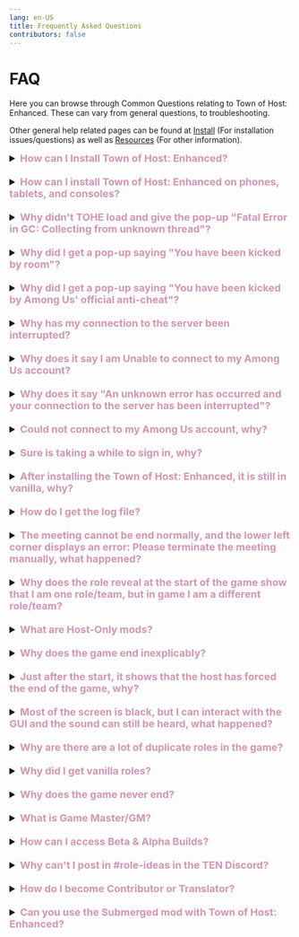 ```yaml
---
lang: en-US
title: Frequently Asked Questions
contributors: false
---
```


# FAQ

Here you can browse through Common Questions relating to Town of Host: Enhanced. These can vary from general questions, to troubleshooting.

Other general help related pages can be found at [Install](/Install.html) (For installation issues/questions) as well as [Resources](/Resources.html) (For other information).

<font size=4em>
<details>
<summary><b><font color=#d395b4>How can I Install Town of Host: Enhanced?</font></b></summary>

Visit the [Install](/Install.html) page! This guides you through installing Town of Host: Enhanced on either Steam, Epic, or Xbox App, and also shows you how to install Alpha & Beta Builds.
</details>
<br>
<details>
<summary><b><font color=#d395b4>How can I install Town of Host: Enhanced on phones, tablets, and consoles?</font></b></summary>

You can only install mods on PC/Computer. You must have the Steam, Epic, Xbox App, or Itch versions of Among Us to download mods. If you have no PC/Computer, you don’t need to worry as, even if you don't have/can't get the mod, you can still join Host-Only mods (such as TOHE, TOH, PL, etc) as long as you have Among Us on any device! You can find the lobbies of these mods to join and play as long as you are on the right game version.
</details>
<br>
<details>
<summary><b><font color=#d395b4>Why didn't TOHE load and give the pop-up "Fatal Error in GC: Collecting from unknown thread"?</font></b></summary>

This can randomly happen due to errors in the code. re-installing TOHE + re-pasting your Vanilla Among Us files will allow you to play again. If this happens constantly, please be patient as Developers are aware of this error. PS: Make sure you copy important files before re-installing (such as files in your Language folder, TOHE-Data folder, etc).
</details>
<br>
<details>
<summary><b><font color=#d395b4>Why did I get a pop-up saying "You have been kicked by room"?</font></b></summary>

This issue may occur because the room prohibits sending certain messages, such as saying "start" or other variants such as "begin". Some other causes could be that you weren't logged in, used banned words, had a banned nickname, have been banned before, or you could just be on a blacklisted device, (Check [System Settings](/options/Settings/System.html)). It may also be caused by EAC anti-cheat. If none of the above is true, then you were probably just kicked out manually by the host, or got vote-kicked by other players. Another reason you may get kicked is just connection issues.
</details>
<br>
<details>
<summary><b><font color=#d395b4>Why did I get a pop-up saying "You have been kicked by Among Us' official anti-cheat"?</font></b></summary>

The official Among Us anti-cheat system often treats mods as cheats and may kick you out of the game. This situation is unavoidable, and all Host-Only mods have this problem. If you still want to enter a lobby to play, you can only contact the host to reopen the lobby.
</details>
<br>
<details>
<summary><b><font color=#d395b4>Why has my connection to the server been interrupted?</font></b></summary>

If you find that other people can play normally, there are two possibilities:

1. Among Us official servers are overloaded, this situation cannot be avoided.

2. It's time for you to replace the accelerator. If a large number of players are reporting this problem, it is because of a bug in the mod, please wait patiently for the fix and update.
</details>
<br>
<details>
<summary><b><font color=#d395b4>Why does it say I am Unable to connect to my Among Us account?</font></b></summary>

There are a few possiblities such as having bad network strength, changing your VPN/VPN instability may also cause this problem. Some solutions are to restart the game, restart the VPN, restarting your router, or restarting the computer entirely.
</details>
<br>
<details>
<summary><b><font color=#d395b4>Why does it say "An unknown error has occurred and your connection to the server has been interrupted"?</font></b></summary>

Unfortunately, this is a disconnection caused by a mod error or server error. If possible, please send the logs in a #bug-report to solve the problem as soon as possible. Of course, this does not rule out your network reasons.
</details>
<br>
<details>
<summary><b><font color=#d395b4>Could not connect to my Among Us account, why?</font></b></summary>

This problem could occur from a few causes:

1. Steam isn't running! Go and turn on the Steam app, wait for it to load, THEN run modded Among Us.

2. `steam_appid.txt` is missing from the modded folder! Copy it from the vanilla Among Us folder, and paste it into your modded folder.
</details>
<br>
<details>
<summary><b><font color=#d395b4>Sure is taking a while to sign in, why?</font></b></summary>

This problem could occur from a few causes:

1. Steam is down! Steam goes down for maintenance every Tuesday at around 7:00PM EST. You will not be able to sign in during this maintenance period. (This may also result in getting the `SteamworksAuthFail` error)

2. Console is still starting up! Click nothing and just wait until it clears out. If it doesn't, see the two below.

3. Your PC is Slow/Bad! Slow or Old PCs will just experience this. Nothing we can do about it, This is a vanilla issue.

4. Login just hung up! If this happens, just click "Go Offline" then try signing in again. It should work. If it doesn't, see the three above.
</details>
<br>
<details>
<summary><b><font color=#d395b4>After installing the Town of Host: Enhanced, it is still in vanilla, why?</font></b></summary>

1. This may be caused by your antivirus software identifying the mod as a virus and automatically deleting it. Please try to close the antivirus software and reinstall it.

2. Please make sure that your game path does not contain any non-English, any characters other than English and numbers in the path may cause the mod to fail to load.
</details>
<br>
<details>
<summary><b><font color=#d395b4>How do I get the log file?</font></b></summary>

You have three methods to get log files:

1. Press <kbd>Ctrl</kbd> + <kbd>F1</kbd> in the game, then you can find the log file on your desktop, the file name starts with `TOHE...`.

2. Send the message "/dump" in the game, then you can find the log file on your desktop, the file name starts with `TOHE...`.

3. Please find your Among Us game directory, enter the `Among Us/BepInEx` folder, and then you will see a file called `LogOutput.log`, this is the log file.
</details>
<br>
<details>
<summary><b><font color=#d395b4>The meeting cannot be end normally, and the lower left corner displays an error: Please terminate the meeting manually, what happened?</font></b></summary>

This is due to some bugs in the meeting billing that prevent the meeting from ending normally. Please press <kbd>Shift</kbd> + <kbd>M</kbd> + <kbd>Enter</kbd> to end the meeting forcefully. If possible, please send the log file to the devs so that they can solve the problem as soon as possible.
</details>
<br>
<details>
<summary><b><font color=#d395b4>Why does the role reveal at the start of the game show that I am one role/team, but in game I am a different role/team?</font></b></summary>

In order to be compatible with vanilla, Host-only mods have to give you a Impostor base so that you can have the kill button. (Or for some roles, such as Crewpostor, you are an Impostor but your base is Engineer so that you can do Tasks to kill.) So for players who don't have the mod installed, you will see that you are an Impostor with no teammates. The initial team you are on is your role base. Please look at the bottom of your screen on the Role Reveal screen, or above your name in game to see what your actual role/team is.
</details>
<br>
<details>
<summary><b><font color=#d395b4>What are Host-Only mods?</font></b></summary>

Host-Only mods are mods that are compatible with vanilla clients, meaning it only needs to be installed by the host and other players can still play without installing the mod.
</details>
<br>
<details>
<summary><b><font color=#d395b4>Why does the game end inexplicably?</font></b></summary>

The game will end suddenly if there are an equal amount of Impostors alive to Non-Killing players (and the victory condition of a Neutral isn't met), the victory conditions of a Neutral is met, or the Crew is done all of their tasks. Some other possibilities may include:

1. You have turned on the "Ghost ignores tasks" option and all alive players are finished tasks.

2. You have made the punishment of the "Voting Mode" option to be Suicide, which could have killing all players, leaving Impostors or Neutrals alive to take the win.

3. The host or a certain player made a fatal error, and the mod forcibly ended the game to prevent the game from being frozen.

4. None of these, make a `#bug-report` (Include Logs from /dump!)
</details>
<br>
<details>
<summary><b><font color=#d395b4>Just after the start, it shows that the host has forced the end of the game, why?</font></b></summary>

It's a protection mechanism, just ignore it and keep playing. The reason this occurs is because, there is a bug with Host-Only mods that fails to assign roles. When the bug occurs in the original Town of Host, the host will not be able to see the start button, and other players will be loaded with an infinite black screen. In this case, everyone can only exit the game. In Town of Host: Enhanced, in order to avoid this situation, it will automatically detect whether other players are stuck in loading, and if detected, the game will be automatically terminated to prevent everyone from being stuck.
</details>
<br>
<details>
<summary><b><font color=#d395b4>Most of the screen is black, but I can interact with the GUI and the sound can still be heard, what happened?</font></b></summary>

This is caused by the failure of the client to assign roles, and it is also one of the unavoidable problems of Host-Only mods. Unfortunately, when this happens, you have to quit the game or just wait until the game ends.
</details>
<br>
<details>
<summary><b><font color=#d395b4>Why are there are a lot of duplicate roles in the game?</font></b></summary>

This most likely isn't a bug, please make sure the duplicated role has a Maximum of 1 rather than 2-15.
</details>
<br>
<details>
<summary><b><font color=#d395b4>Why did I get vanilla roles?</font></b></summary>

There are a few posibilities

1. You might need to turn on the "Disable vanilla roles" option.

2. You may need to enable more roles or allow more players to be the same role.

3. You may come accross this message: "There are incompatible roles in your role list, you may experience vanilla roles", which means you have a certain role & it's addon form enabled, (You can find info on what roles/addons are incompatible on these pages: [Crewmate](/options/Crewmates/Vanilla/Crewmate.html) | [Engineer](/options/Crewmates/Vanilla/Engineer.html) | [Scientist](/options/Crewmates/Vanilla/Scientist.html)) (This should not occur anymore as of 1.2.1 Alpha 3)

4. Eraser might've erased your role, resetting you to your base role (Impostor/Shapeshifter/Crewmate/Engineer/Scientist are all Base Roles (Base Role =/= Team/Role))

5. You may have killed a player with the [OIIAI](/options/Addons/Mixed/OIIAI.html) Add-on. This is normal in this case, as OIIAI resets their killers role to their base role. (Refer Above) 
</details>
<br>
<details>
<summary><b><font color=#d395b4>Why does the game never end?</font></b></summary>

There are a few possibilities,

1. You have enabled "No Game End" in settings. Please turn it off to play normally.

2. If there is equal amount of Crewmates to Impostors, a Crewmate may have the Scizophrenic addon (count as 2 people)

3. If Cultist is enabled, you might have "Charmed players count as" set to Cultist. You need to have it set to Nothing (They will not count as an Alive player) or Original Team (They will count as their Original Team), as setting it to Cultist means that Charmed players are counted as another alive Cultist. (they wont have recruiting powers like Cultist but game will treat them like they are Cultist.)

4. Nobody has met their victory condition. (This may be obvious but, Impostors haven't killed everyone, Crewmates haven't finished all tasks/exiled all evil roles, etc)

5. None of these, make a `#bug-report` (Include Logs from /dump!)
</details>
<br>
<details>
<summary><b><font color=#d395b4>What is Game Master/GM?</font></b></summary>

The Game Master is an observer role.<br>
Their presence has no effect on the game, and all players know who the Game Master is. The Game Master role will be assigned to the host, who will automatically become a ghost at the start of the game.<br>
(Note: You can enable this in the Settings Gear. If you want to play normally, disable in again in the Settings Gear)
</details>
<br>
<details>
<summary><b><font color=#d395b4>How can I access Beta & Alpha Builds?</font></b></summary>

1. Anybody can get Beta Access by visiting `#beta-builds` in the TEN Discord.

2. Become a Contributor, Tester, or Sponsor (Insider+) for Alpha Access.<br>
Read near the bottom of the [Install](/Install.html) page.
</details>
<br>
<details>
<summary><b><font color=#d395b4>Why can't I post in #role-ideas in the TEN Discord?</font></b></summary>

Role Ideas are currently locked to Sponsors, Nitro Boosters, & Contributors. This is so that the Developers/Contributors of Town of Host: Enhanced can catch up on role ideas. The channel will open back up at a later date, but there's not a specific time.
</details>
<br>
<details>
<summary><b><font color=#d395b4>How do I become Contributor or Translator?</font></b></summary>

Keep in mind, both of these require you to add significant changes, it can't just be a "one and done" sort of deal. If you are an inactive Contributor/Translator, you may be removed from the team.

1. To earn Contributor, you'll need to help with coding Features, Roles, Gamemodes, and so on for Town of Host: Enhanced. To do this, you will need a token. You can obtain one of these by creating a ticket in the TEN Discord and asking for an API Token. Moe will get back to you at some point.

2. To earn Translator, you'll need to help with translating Town of Host: Enhanced into other languages supported by Among Us (See supported languages on the Resources Page). If you want to translate a language that Town of Host: Enhanced hasn't yet started, you may create a ticket applying for the position (of course, it will only be you unless other people apply for the same position) and wait for Ryuk or Moe to get back to you. If you want to translate Town of Host: Enhanced into another language but Among Us doesn't yet support it, you can do that in your own english.dat file and share it in #website-feedback when you are finished. (Info on english.dat on the Resources Page.)
</details>
<br>
<details>
<summary><b><font color=#d395b4>Can you use the Submerged mod with Town of Host: Enhanced?</font></b></summary>

While this is technically possible, we don't recommend it as Submerged still requires all players to have it installed to play. If you do want to attempt this, we can say that the host would need Town of Host: Enhanced (TOHE) installed (as it's intended for only the host to install), as well as having Submerged installed. All of the people in your lobby could join normally but they would need the Submerged mod installed. (This applies to any custom Among Us map, Submerged is used in the example however, as it's one of the most popular)
</details>
</font>
